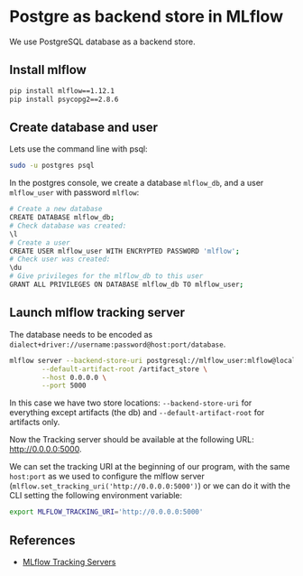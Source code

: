 # Postgre as backend store in MLflow

We use PostgreSQL database as a backend store. 

## Install mlflow

```bash
pip install mlflow==1.12.1
pip install psycopg2==2.8.6
```

## Create database and user

Lets use the command line with psql:
```bash
sudo -u postgres psql
```
In the postgres console, we create a database `mlflow_db`, and a user `mlflow_user` with password `mlflow`:

```bash
# Create a new database
CREATE DATABASE mlflow_db;
# Check database was created:
\l
# Create a user
CREATE USER mlflow_user WITH ENCRYPTED PASSWORD 'mlflow';
# Check user was created: 
\du
# Give privileges for the mlflow_db to this user
GRANT ALL PRIVILEGES ON DATABASE mlflow_db TO mlflow_user;
```

## Launch mlflow tracking server


The database needs to be encoded as `dialect+driver://username:password@host:port/database`.

```bash
mlflow server --backend-store-uri postgresql://mlflow_user:mlflow@localhost/mlflow_db \
        --default-artifact-root /artifact_store \
        --host 0.0.0.0 \
        --port 5000 
```

In this case we have two store locations: `--backend-store-uri` for everything except artifacts (the db) and `--default-artifact-root` for artifacts only. 

Now the Tracking server should be available at the following URL: http://0.0.0.0:5000.

We can set the tracking URI at the beginning of our program, with the same `host:port` as we used to configure the mlflow server (`mlflow.set_tracking_uri('http://0.0.0.0:5000')`) or we can do it with the CLI setting the following environment variable:

```bash
export MLFLOW_TRACKING_URI='http://0.0.0.0:5000'
```

## References

- [MLflow Tracking Servers](https://www.mlflow.org/docs/latest/tracking.html#mlflow-tracking-servers)
